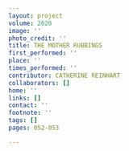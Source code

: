 ```yaml
---
layout: project
volume: 2020
image: ''
photo_credit: ''
title: THE MOTHER RUBBINGS
first_performed: ''
place: ''
times_performed: ''
contributor: CATHERINE REINHART
collaborators: []
home: ''
links: []
contact: ''
footnote: ''
tags: []
pages: 052-053

---
```




